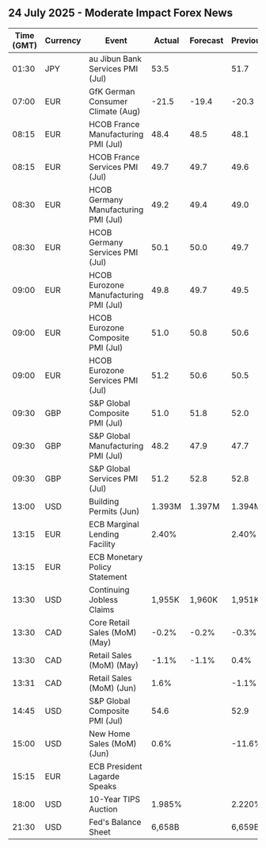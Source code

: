 ## 24 July 2025 - Moderate Impact Forex News

| Time (GMT) | Currency | Event | Actual | Forecast | Previous |
|------|----------|-------|--------|----------|----------|
| 01:30 | JPY | au Jibun Bank Services PMI (Jul) | 53.5 |  | 51.7 |
| 07:00 | EUR | GfK German Consumer Climate (Aug) | -21.5 | -19.4 | -20.3 |
| 08:15 | EUR | HCOB France Manufacturing PMI (Jul) | 48.4 | 48.5 | 48.1 |
| 08:15 | EUR | HCOB France Services PMI (Jul) | 49.7 | 49.7 | 49.6 |
| 08:30 | EUR | HCOB Germany Manufacturing PMI (Jul) | 49.2 | 49.4 | 49.0 |
| 08:30 | EUR | HCOB Germany Services PMI (Jul) | 50.1 | 50.0 | 49.7 |
| 09:00 | EUR | HCOB Eurozone Manufacturing PMI (Jul) | 49.8 | 49.7 | 49.5 |
| 09:00 | EUR | HCOB Eurozone Composite PMI (Jul) | 51.0 | 50.8 | 50.6 |
| 09:00 | EUR | HCOB Eurozone Services PMI (Jul) | 51.2 | 50.6 | 50.5 |
| 09:30 | GBP | S&P Global Composite PMI (Jul) | 51.0 | 51.8 | 52.0 |
| 09:30 | GBP | S&P Global Manufacturing PMI (Jul) | 48.2 | 47.9 | 47.7 |
| 09:30 | GBP | S&P Global Services PMI (Jul) | 51.2 | 52.8 | 52.8 |
| 13:00 | USD | Building Permits (Jun) | 1.393M | 1.397M | 1.394M |
| 13:15 | EUR | ECB Marginal Lending Facility | 2.40% |  | 2.40% |
| 13:15 | EUR | ECB Monetary Policy Statement |  |  |  |
| 13:30 | USD | Continuing Jobless Claims | 1,955K | 1,960K | 1,951K |
| 13:30 | CAD | Core Retail Sales (MoM) (May) | -0.2% | -0.2% | -0.3% |
| 13:30 | CAD | Retail Sales (MoM) (May) | -1.1% | -1.1% | 0.4% |
| 13:31 | CAD | Retail Sales (MoM) (Jun) | 1.6% |  | -1.1% |
| 14:45 | USD | S&P Global Composite PMI (Jul) | 54.6 |  | 52.9 |
| 15:00 | USD | New Home Sales (MoM) (Jun) | 0.6% |  | -11.6% |
| 15:15 | EUR | ECB President Lagarde Speaks |  |  |  |
| 18:00 | USD | 10-Year TIPS Auction | 1.985% |  | 2.220% |
| 21:30 | USD | Fed's Balance Sheet | 6,658B |  | 6,659B |
